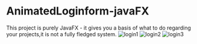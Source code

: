 # AnimatedLoginform-javaFX
This project is purely JavaFX - it gives you a basis of what to do regarding your projects,it is not a fully fledged system.
![login1](https://user-images.githubusercontent.com/119467538/214227146-c65ab064-7b42-4f29-9bd6-0561315f90e7.PNG)
![login2](https://user-images.githubusercontent.com/119467538/214227418-560af032-c81c-4c26-a7fe-7ec6bbcbce88.PNG)
![login3](https://user-images.githubusercontent.com/119467538/214227436-b67600cf-8887-4c59-995a-8799816158dd.PNG)
